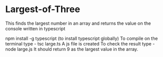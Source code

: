 # Largest-of-Three

This finds the largest number in an array and returns the value on the console written in typescript

npm install -g typescript (to install typescript globally)
To compile on the terminal type - tsc large.ts
A js file is created
To check the result type - node large.js
It should return 9 as the largest value in the array.
